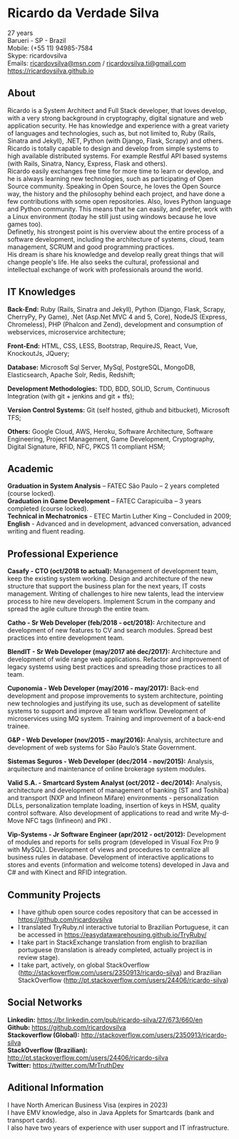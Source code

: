 # Ricardo da Verdade Silva

27 years</br>
Barueri - SP - Brazil</br>
Mobile: (+55 11) 94985-7584</br>
Skype: ricardovsilva</br>
Emails: ricardovsilva@msn.com / ricardovsilva.ti@gmail.com</br>
https://ricardovsilva.github.io

## About
Ricardo is a System Architect and Full Stack developer, that loves develop, with a very strong background in cryptography, digital signature and web application security. He has knowledge and experience with a great variety of languages and technologies, such as, but not limited to, Ruby (Rails, Sinatra and Jekyll), .NET, Python (with Django, Flask, Scrapy) and others.</br>
Ricardo is totally capable to design and develop from simple systems to high available distributed systems. For example Restful API based systems (with Rails, Sinatra, Nancy, Express, Flask and others).</br>
Ricardo easily exchanges free time for more time to learn or develop, and he is always learning new technologies, such as participating of Open Source community. Speaking in Open Source, he loves the Open Source way, the history and the philosophy behind each project, and have done a few contributions with some open repositories. Also, loves Python language and Python community. This means that he can easily, and prefer, work with a Linux environment (today he still just using windows because he love games too).</br>
Definetly, his strongest point is his overview about the entire process of a software development, including the architecture of systems, cloud, team management, SCRUM and good programming practices.</br>
His dream is share his knowledge and develop really great things that will change people's life. He also seeks the cultural, professional and intellectual exchange of work with professionals around the world.

## IT Knowledges

**Back-End:** Ruby (Rails, Sinatra and Jekyll), Python (Django, Flask, Scrapy, CherryPy, Py Game), .Net (Asp.Net MVC 4 and 5, Core), NodeJS (Express, Chromeless), PHP (Phalcon and Zend), development and consumption of webservices, microservice architecture;

**Front-End:** HTML, CSS, LESS, Bootstrap, RequireJS, React, Vue, KnockoutJs, JQuery;

**Database:** Microsoft Sql Server, MySql, PostgreSQL, MongoDB, Elasticsearch, Apache Solr, Redis, Redshift;

**Development Methodologies:** TDD, BDD, SOLID, Scrum, Continuous Integration (with git + jenkins and git + tfs);

**Version Control Systems:** Git (self hosted, github and bitbucket), Microsoft TFS;

**Others:** Google Cloud, AWS, Heroku, Software Architecture, Software Engineering, Project Management, Game Development, Cryptography, Digital Signature, RFID, NFC, PKCS 11 compliant HSM;

## Academic
**Graduation in System Analysis** – FATEC São Paulo – 2 years completed (course locked).</br>
**Graduation in Game Development** – FATEC Carapicuiba – 3 years completed (course locked).</br>
**Technical in Mechatronics** - ETEC Martin Luther King – Concluded in 2009;</br>
**English** - Advanced and in development, advanced conversation, advanced writing and fluent reading.</br>

## Professional Experience

**Casafy - CTO (oct/2018 to actual):** Management of development team, keep the existing system working. Design and architecture of the new structure that support the business plan for the next years, IT costs management. Writing of challenges to hire new talents, lead the interview process to hire new developers. Implement Scrum in the company and spread the agile culture through the entire team.

**Catho - Sr Web Developer (feb/2018 - oct/2018):** Architecture and development of new features to CV and search modules. Spread best practices into entire development team.

**BlendIT - Sr Web Developer (may/2017 até dec/2017):** Architecture and development of wide range web applications. Refactor and improvement of legacy systems using best practices and spreading those practices to all team.

**Cuponomia - Web Developer (may/2016 - may/2017):** Back-end development and propose improvements to system architecture, pointing new technologies and justifying its use, such as development of satellite systems to support and improve all team workflow. Development of microservices using MQ system. Training and improvement of a back-end trainee.

**G&P - Web Developer (nov/2015 - may/2016):** Analysis, architecture and development of web systems for São Paulo’s State Government.

**Sistemas Seguros - Web Developer (dec/2014 - nov/2015):** Analysis, arquitecture and maintenance of online brokerage system modules.

**Valid S.A. - Smartcard System Analyst (oct/2012 - dec/2014):** Analysis, architecture and development of management of banking (ST and Toshiba) and transport (NXP and Infineon Mifare) environments - personalization DLLs, personalization template loading, insertion of keys in HSM, quality control software. Also development of applications to read and write My-d-Move NFC tags (Infineon) and PKI .

**Vip-Systems - Jr Software Engineer (apr/2012 - oct/2012):** Development of modules and reports for sells program (developed in Visual Fox Pro 9 with MySQL). Development of views and procedures to centralize all business rules in database. Development of interactive applications to stores and events (information and welcome totens) developed in Java and C# and with Kinect and RFID integration.

## Community Projects

- I have github open source codes repository that can be accessed in https://github.com/ricardovsilva</br>
- I translated TryRuby.nl interactive tutorial to Brazilian Portuguese, it can be accessed in https://easydatawarehousing.github.io/TryRuby/</br>
- I take part in StackExchange translation from english to brazilian portuguese (translation is already completed, actually project is in review stage).</br>
- I take part, actively, on global StackOverflow (http://stackoverflow.com/users/2350913/ricardo-silva) and Brazilian StackOverflow (http://pt.stackoverflow.com/users/24406/ricardo-silva)</br>

## Social Networks

**Linkedin:** https://br.linkedin.com/pub/ricardo-silva/27/673/660/en</br>
**Github:** https://github.com/ricardovsilva</br>
**Stackoverflow (Global):** http://stackoverflow.com/users/2350913/ricardo-silva</br>
**StackOverflow (Brazilian):** http://pt.stackoverflow.com/users/24406/ricardo-silva</br>
**Twitter:** https://twitter.com/MrTruthDev

## Aditional Information

I have North American Business Visa (expires in 2023)</br>
I have EMV knowledge, also in Java Applets for Smartcards (bank and transport cards).</br>
I also have two years of experience with user support and IT infrastructure.</br>
